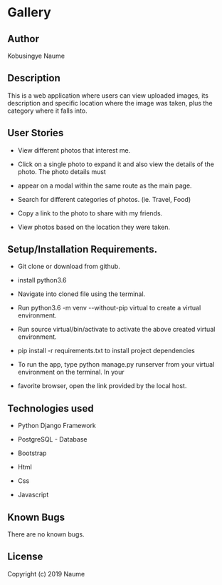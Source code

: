 # Gallery
## Author
Kobusingye Naume

## Description
This is a web application where users can view uploaded images, its description and specific location where the image was taken, plus the category where it falls into.

## User Stories
* View different photos that interest me.

* Click on a single photo to expand it and also view the details of the photo. The photo details must 

* appear on a modal within the same route as the main page.

* Search for different categories of photos. (ie. Travel, Food)

* Copy a link to the photo to share with my friends.

* View photos based on the location they were taken.

## Setup/Installation Requirements.
* Git clone or download from github.

* install python3.6 

* Navigate into cloned file using the terminal.

* Run python3.6 -m venv --without-pip virtual to create a virtual environment.

* Run source virtual/bin/activate to activate the above created virtual environment.

* pip install -r requirements.txt to install project dependencies

* To run the app, type python manage.py runserver from your virtual environment on the terminal. In your 

* favorite browser, open the link provided by the local host.

## Technologies used
* Python Django Framework

* PostgreSQL - Database

* Bootstrap

* Html

* Css

* Javascript

## Known Bugs
There are no known bugs.

## License
Copyright (c) 2019 Naume